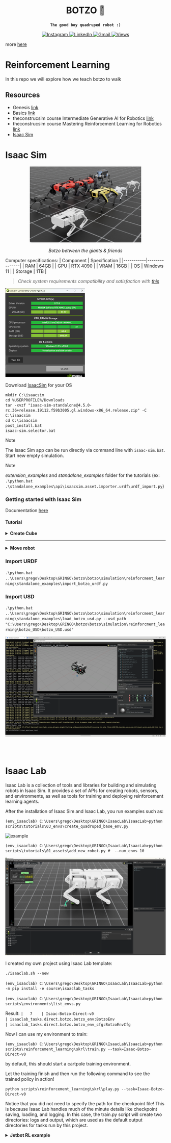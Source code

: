 <div align="center">
<h1>BOTZO 🐾</h1>

**`The good boy quadruped robot :)`**

<p align="center">
    <a href="https://www.instagram.com/botzo.ie/" target="_blank" rel="noopener noreferrer">
        <img alt="Instagram" src="https://img.shields.io/badge/Instagram-%232C3454.svg?style=for-the-badge&logo=Instagram&logoColor=white" />
    </a>
    <a href="" target="_blank" rel="noopener noreferrer">
        <img alt="LinkedIn" src="https://img.shields.io/badge/Youtube-%232C3454.svg?style=for-the-badge&logo=Youtube&logoColor=white" />
    </a>
    <a href="mailto:botzoteam@gmail.com">
        <img alt="Gmail" src="https://img.shields.io/badge/Gmail-2c3454?style=for-the-badge&logo=gmail&logoColor=white" />
    </a>
    <a href="">
        <img alt="Views" src="https://komarev.com/ghpvc/?username=botzo&color=blue&style=for-the-badge&abbreviated=true" />
    </a>

</p>

</div>

more [here](https://github.com/IERoboticsAILab/botzo)

# Reinforcement Learning
In this repo we will explore how we teach botzo to walk

## Resources

- Genesis [link](https://genesis-world.readthedocs.io/en/latest/user_guide/index.html)
- Basics [link](https://youtu.be/f6LkEQsXGF8?si=eqC7IzNiBTZROUgm)
- theconstrucsim course Intermediate Generative AI for Robotics [link](https://app.theconstruct.ai/courses/intermediate-generative-ai-for-robotics-276/)
- theconstrucsim course Mastering Reinforcement Learning for Robotics [link](https://app.theconstruct.ai/courses/mastering-reinforcement-learning-for-robotics-286/)
- [Isaac Sim](https://docs.isaacsim.omniverse.nvidia.com/4.5.0/index.html)

# Isaac Sim

<p align="center">
  <img src="https://raw.githubusercontent.com/IERoboticsAILab/botzo/main/media_assests/botzo_btw_friends.png" width="350"/>
</p>
<p align="center"><em>Botzo between the giants & friends</em></p>


Computer specifications:
| Component | Specification |
|-----------|---------------|
| RAM       | 64GB          |
| GPU       | RTX 4090      |
| VRAM      | 16GB          |
| OS        | Windows 11    |
| Storage   | 1TB           |

>_Check system requirements compatibility and satisfaction with [this](https://download.isaacsim.omniverse.nvidia.com/isaac-sim-comp-check%404.5.0-rc.6%2Brelease.675.f1cca148.gl.windows-x86_64.release.zip)_

<img src="https://raw.githubusercontent.com/IERoboticsAILab/botzo/main/media_assests/isaac_compatability_check.png" alt="ours" width="250"/>

Download [IsaacSim](https://download.isaacsim.omniverse.nvidia.com/isaac-sim-standalone%404.5.0-rc.36%2Brelease.19112.f59b3005.gl.windows-x86_64.release.zip) for your OS

```shell
mkdir C:\isaacsim
cd %USERPROFILE%/Downloads
tar -xvzf "isaac-sim-standalone@4.5.0-rc.36+release.19112.f59b3005.gl.windows-x86_64.release.zip" -C C:\isaacsim
cd C:\isaacsim
post_install.bat
isaac-sim.selector.bat
```
> [!NOTE] 
>The Isaac Sim app can be run directly via command line with `isaac-sim.bat`. Start new empty simulation.

> [!NOTE] 
>_extension_examples_ and _standalone_examples_ folder for the tutorials (ex: `.\python.bat .\standalone_examples\api\isaacsim.asset.importer.urdf\urdf_import.py`)

### Getting started with Isaac Sim

Documentation [here](https://docs.isaacsim.omniverse.nvidia.com/4.5.0/introduction/quickstart_index.html#isaac-sim-intro-quickstart-series)

#### Tutorial

<details>
<summary><b>Create Cube</b></summary>

<details>
<summary>GUI</summary>

1. `isaac-sim.selector.bat`: Load scene
2. create a new scene: `File > New`
3. Add ground plane: `Create > Physics > Ground Plane`
4. Add lightr source: `Create > Lights > Distant Light`
5. Add visual cube: `Create > Shapes > Cube` (_has no physics attached (no collisions, no mass). If press play the cube doesn't move_)
6. Add physics and collision propreties:
    
    a. find the object (“/World/Cube”) on the stage tree and highlight it

    b. go to the Property panel on the bottom right

    c. click on the Add button and select Physics on the dropdown menu

    d. select Rigid Body with Colliders Preset to add both phyiscs and collision meshes to the object.

    e. press play button
</details>

<details>
<summary>Extension</summary>

1. Start Isaac Sim with `isaac-sim.bat`
2. Open the Extension Manager: `Window > Script Editor`
3. Add ground plane:
```python
from isaacsim.core.api.objects.ground_plane import GroundPlane
GroundPlane(prim_path="/World/GroundPlane", z_position=0)
```
4. Press the `Run` button to execute the code.
5. Press `Tab` and add another script tab.
6. Add light source:
```python
from pxr import Sdf, UsdLux
stage = omni.usd.get_context().get_stage()
distantLight = UsdLux.DistantLight.Define(stage, Sdf.Path("/DistantLight"))
distantLight.CreateIntensityAttr(300)
```
7. Add visual cube (no physics):
```python
import numpy as np
from isaacsim.core.api.objects import VisualCuboid
VisualCuboid(
prim_path="/visual_cube",
name="visual_cube",
position=np.array([0, 0.5, 0.5]),
size=0.3,
color=np.array([255, 255, 0]),
)
VisualCuboid(
prim_path="/test_cube",
name="test_cube",
position=np.array([0, -0.5, 0.5]),
size=0.3,
color=np.array([0, 255, 255]),
)
```
8. Add physics propreties cube:
```python
import numpy as np
from isaacsim.core.api.objects import DynamicCuboid

DynamicCuboid(
prim_path="/dynamic_cube",
name="dynamic_cube",
position=np.array([0, -1.0, 1.0]),
scale=np.array([0.6, 0.5, 0.2]),
size=1.0,
color=np.array([255, 0, 0]),
)
```
9. Move, Rotate and Scale:
```python
import numpy as np
from isaacsim.core.prims import XFormPrim

translate_offset = np.array([[1.5,1.2,1.0]])
orientation_offset = np.array([[0.7,0.7,0,1]])     # note this is in radians
scale = np.array([[1,1.5,0.2]])

stage = omni.usd.get_context().get_stage()
cube_in_coreapi = XFormPrim(prim_paths_expr="/test_cube")
cube_in_coreapi.set_world_poses(translate_offset, orientation_offset)
cube_in_coreapi.set_local_scales(scale)
```


</details>

<details>
<summary>Standalone Python</summary>

Script: `standalone_examples/tutorials/getting_started.py` (Code [here](https://github.com/IERoboticsAILab/botzo/blob/main/simulation/reinforcment_learning/src/getting_started.py))

Run: `python.bat standalone_examples\tutorials\getting_started.py` OR `.\python.bat ..\Users\$HOME$\botzo\botzo\simulation\reinforcment_learning\src\getting_started.py`


1. Add Ground plane
    ```python
    from isaacsim.core.api.objects.ground_plane import GroundPlane
    GroundPlane(prim_path="/World/GroundPlane", z_position=0)
    ```
1. Add Light Source
    ```python
    from pxr import Sdf, UsdLux
    stage = omni.usd.get_context().get_stage()
    distantLight = UsdLux.DistantLight.Define(stage, Sdf.Path("/DistantLight"))
    distantLight.CreateIntensityAttr(300)
    ```
1. Add Visual Cube
    ```python
    import numpy as np
    from isaacsim.core.api.objects import VisualCuboid
    VisualCuboid(
       prim_path="/visual_cube",
       name="visual_cube",
       position=np.array([0, 0.5, 0.5]),
       size=0.3,
       color=np.array([255, 255, 0]),
    )
    ```
1. Add physics propreties by turning it into "RigidPrim"
    ```python
    from isaacsim.core.prims import RigidPrim
    RigidPrim("/visual_cube")
    ```
1. Add Collision Propreties
    ```python
    from isaacsim.core.prims import GeometryPrim
    prim = GeometryPrim("/visual_cube")
    prim.apply_collision_apis()
    ```
1. Move, Rotate and Scale
    ```python
    import numpy as np
    from isaacsim.core.prims.xform_prim import XformPrim
    from isaacsim.core.prims.prim import Prim

    translate_offset = np.array([[1.5,-0.2,1.0]])
    rotate_offset = np.array([[90,-90,180]])
    scale = np.array([[1,1.5,0.2]])

    cube_in_coreapi = XformPrim(Prim(prim_paths_expr="/test_cube"))
    cube_in_coreapi.set_world_poses(translate_offset, rotate_offset)
    cube_in_coreapi.set_scales(scale)
    ```

</details>
</details>

---


<details>
<summary><b>Move robot</b></summary>

<details>
<summary>GUI</summary>

1. New empty stage: `File > New Stage`
2. Add robot: `Create > Robot > Franka Emika Panda Arm`
3. Use Physics Inspector to examine the robot’s joint properties: `Tools > Physics > Physics Inspector`
4. Open the graph generator: `Tools > Robotics > Omnigraph Controllers > Joint Position`
5. In the newly appeared `Articulation Position Controller Inputs` popup window, click Add for the `Robot Prim` field, select Franka as the Target.
6. Click `OK` to generate the graph.
7. To move the robot, you need to change the values in the `JointCommandArray` node inside the Position_Controller graph.
8. You can do this by either selecting the node on the Stage tree, or selecting the node in the graph editor. Both will open up lead to the Properties panel showing the joint command values
9. Press Play first to start the simulation, then type or slide the values with name starting with `input` to see the robot move
10. To visualize the generated graph, open an graph editor window: `Window > Graph Editors > Action Graph`

</details>

<details>
<summary>Extension</summary>

_to be done_

</details>

<details>
<summary>Standalone Python</summary>

Script: `standalone_examples/tutorials/getting_started_robot.py` (Code [here](https://github.com/IERoboticsAILab/botzo/blob/main/simulation/reinforcment_learning/src/getting_started_robot.py))

Run: `python.bat standalone_examples\tutorials\getting_started_robot.py` OR `.\python.bat ..\Users\grego\Desktop\GRINGO\botzo\botzo\simulation\reinforcment_learning\src\getting_started_robot.py`

import necessary modules, add the ground plane, set the camera angle, and add two robots

1. Start simulation
    ```python
    from isaacsim import SimulationApp
    simulation_app = SimulationApp({"headless": False})  # start the simulation app, with GUI open
    ```
2. **"World"** object (Controls everything about this virtual world, such as physics and rendering stepping, and holding object handles) 
    ```python
    my_world = World(stage_units_in_meters=1.0)
    ```

    stepping function my_world.step() is called every iteration
    ```python
    my_world.step(render=True)
    ```
3. Move robot
    ```python
    arm.set_joint_positions([[-1.5, 0.0, 0.0, -1.5, 0.0, 1.5, 0.5, 0.04, 0.04]])
    ```
    AND
    ```python
    car.set_joint_velocities([[1.0, 1.0, 1.0, 1.0, 1.0, 1.0, 1.0]])
    car_joint_positions = car.get_joint_positions()
    print("car joint positions:", car_joint_positions)
    ```

</details>
</details>

### Import URDF

`.\python.bat ..\Users\grego\Desktop\GRINGO\botzo\botzo\simulation\reinforcment_learning\standalone_examples\import_botzo_urdf.py`

### Import USD

`.\python.bat ..\Users\grego\Desktop\GRINGO\botzo\botzo\simulation\reinforcment_learning\standalone_examples\load_botzo_usd.py --usd_path "C:\Users\grego\Desktop\GRINGO\botzo\botzo\simulation\reinforcment_learning\botzo_USD\botzo_USD.usd"`

![result](https://github.com/IERoboticsAILab/botzo/blob/main/media_assests/isaac_sim_botzo.png)

<br>

<br>

# Isaac Lab

Isaac Lab is a collection of tools and libraries for building and simulating robots in Isaac Sim. It provides a set of APIs for creating robots, sensors, and environments, as well as tools for training and deploying reinforcement learning agents.

After the installation of Isaac Sim and Isaac Lab, you run examples such as:

```shell
(env_isaaclab) C:\Users\grego\Desktop\GRINGO\IsaacLab\IsaacLab>python scripts\tutorials\03_envs\create_quadruped_base_env.py
```

![example](https://github.com/IERoboticsAILab/botzo/blob/main/media_assests/isaaclab.gif)

```shell
(env_isaaclab) C:\Users\grego\Desktop\GRINGO\IsaacLab\IsaacLab>python scripts\tutorials\01_assets\add_new_robot.py #  --num_envs 10
```
![example](https://github.com/IERoboticsAILab/botzo/blob/main/media_assests/add_new_robot.png)

I created my own project using Isaac Lab template:

```shell
./isaaclab.sh --new

(env_isaaclab) C:\Users\grego\Desktop\GRINGO\IsaacLab\IsaacLab>python -m pip install -e source\isaaclab_tasks

(env_isaaclab) C:\Users\grego\Desktop\GRINGO\IsaacLab\IsaacLab>python scripts\environments\list_envs.py
```
Result: 
`|   7    | Isaac-Botzo-Direct-v0                                         | isaaclab_tasks.direct.botzo.botzo_env:BotzoEnv                                                        | isaaclab_tasks.direct.botzo.botzo_env_cfg:BotzoEnvCfg`

Now I can use my environment to train:
```shell
(env_isaaclab) C:\Users\grego\Desktop\GRINGO\IsaacLab\IsaacLab>python scripts\reinforcement_learning\skrl\train.py --task=Isaac-Botzo-Direct-v0
```

by default, this should start a cartpole training environment.

Let the training finish and then run the following command to see the trained policy in action!

```shell
python scripts\reinforcement_learning\skrl\play.py --task=Isaac-Botzo-Direct-v0
```

Notice that you did not need to specify the path for the checkpoint file! This is because Isaac Lab handles much of the minute details like checkpoint saving, loading, and logging. In this case, the train.py script will create two directories: logs and output, which are used as the default output directories for tasks run by this project.


<details>
<summary><b>Jetbot RL example</b></summary>


Isaac Lab Documentation [here](https://isaac-sim.github.io/IsaacLab/main/source/setup/walkthrough/index.html)

### Train Jetbot to drive forward

![example](https://github.com/IERoboticsAILab/botzo/blob/main/media_assests/isaac_lab_train_jetbot.gif)

```shell
isaaclab.bat --new
python scripts\environments\list_envs.py      # find for the task/project/template just created
# if you don't find it try this comand:  python -m pip install -e source\isaaclab_tasks
python scripts\reinforcement_learning\skrl\train.py --task=Isaac-Jetbot-Marl-Direct-v0
python scripts\reinforcement_learning\skrl\play.py --task=Isaac-Jetbot-Marl-Direct-v0
```

### Train Jetbot to follow commands (Controller with RL)

Objective: now start modifying our observations and rewards in order to train a policy to act as a controller for the Jetbot. As a user, we would like to be able to specify the desired direction for the Jetbot to drive, and have the wheels turn such that the robot drives in that specified direction as fast as possible.


1. Create template:

```shell
isaaclab.bat --new # will create new task such as: Generating 'Isaac-Jetbot-Controller-Direct-v0'
```

2. Check the task:

```shell
python scripts\environments\list_envs.py
```

3. create the logic for setting commands for each Jetbot on the stage. Each command will be a unit vector, and we need one for every clone of the robot on the stage, which means a tensor of shape [num_envs, 3]. And setup visualizations, so we can more easily tell what the policy is doing during training and inference. So we define two arrow VisualizationMarkers: one to represent the “forward” direction of the robot, and one to represent the command direction. When the policy is fully trained, these arrows should be aligned! 

4. Add arrow visualization to the `*_env.py`:

```python
from isaaclab.markers import VisualizationMarkers, VisualizationMarkersCfg
from isaaclab.utils.assets import ISAAC_NUCLEUS_DIR
import isaaclab.utils.math as math_utils

def define_markers() -> VisualizationMarkers:
    """Define markers with various different shapes."""
    marker_cfg = VisualizationMarkersCfg(
        prim_path="/Visuals/myMarkers",
        markers={
                "forward": sim_utils.UsdFileCfg(
                    usd_path=f"{ISAAC_NUCLEUS_DIR}/Props/UIElements/arrow_x.usd",
                    scale=(0.25, 0.25, 0.5),
                    visual_material=sim_utils.PreviewSurfaceCfg(diffuse_color=(0.0, 1.0, 1.0)),
                ),
                "command": sim_utils.UsdFileCfg(
                    usd_path=f"{ISAAC_NUCLEUS_DIR}/Props/UIElements/arrow_x.usd",
                    scale=(0.25, 0.25, 0.5),
                    visual_material=sim_utils.PreviewSurfaceCfg(diffuse_color=(1.0, 0.0, 0.0)),
                ),
        },
    )
    return VisualizationMarkers(cfg=marker_cfg)
```

5. expand the initialization and setup steps to construct the data we need for tracking the commands as well as the marker positions and rotations. Replace the contents of _setup_scene with the following

```python
def _setup_scene(self):
    self.robot = Articulation(self.cfg.robot_cfg)
    # add ground plane
    spawn_ground_plane(prim_path="/World/ground", cfg=GroundPlaneCfg())
    # clone and replicate
    self.scene.clone_environments(copy_from_source=False)
    # add articulation to scene
    self.scene.articulations["robot"] = self.robot
    # add lights
    light_cfg = sim_utils.DomeLightCfg(intensity=2000.0, color=(0.75, 0.75, 0.75))
    light_cfg.func("/World/Light", light_cfg)

    self.visualization_markers = define_markers()

    # setting aside useful variables for later
    self.up_dir = torch.tensor([0.0, 0.0, 1.0]).cuda()
    self.yaws = torch.zeros((self.cfg.scene.num_envs, 1)).cuda()
    self.commands = torch.randn((self.cfg.scene.num_envs, 3)).cuda()
    self.commands[:,-1] = 0.0
    self.commands = self.commands/torch.linalg.norm(self.commands, dim=1, keepdim=True)

    # offsets to account for atan range and keep things on [-pi, pi]
    ratio = self.commands[:,1]/(self.commands[:,0]+1E-8)
    gzero = torch.where(self.commands > 0, True, False)
    lzero = torch.where(self.commands < 0, True, False)
    plus = lzero[:,0]*gzero[:,1]
    minus = lzero[:,0]*lzero[:,1]
    offsets = torch.pi*plus - torch.pi*minus
    self.yaws = torch.atan(ratio).reshape(-1,1) + offsets.reshape(-1,1)

    self.marker_locations = torch.zeros((self.cfg.scene.num_envs, 3)).cuda()
    self.marker_offset = torch.zeros((self.cfg.scene.num_envs, 3)).cuda()
    self.marker_offset[:,-1] = 0.5
    self.forward_marker_orientations = torch.zeros((self.cfg.scene.num_envs, 4)).cuda()
    self.command_marker_orientations = torch.zeros((self.cfg.scene.num_envs, 4)).cuda()
```

<img src="https://isaac-sim.github.io/IsaacLab/main/_images/walkthrough_training_vectors.svg" alt="quat_calc" width="300"/>

6. Next we have the method for actually visualizing the markers. Remember, these markers aren’t scene entities! We need to “draw” them whenever we want to see them.

```python
def _visualize_markers(self):
    # get marker locations and orientations
    self.marker_locations = self.robot.data.root_pos_w
    self.forward_marker_orientations = self.robot.data.root_quat_w
    self.command_marker_orientations = math_utils.quat_from_angle_axis(self.yaws, self.up_dir).squeeze()

    # offset markers so they are above the jetbot
    loc = self.marker_locations + self.marker_offset
    loc = torch.vstack((loc, loc))
    rots = torch.vstack((self.forward_marker_orientations, self.command_marker_orientations))

    # render the markers
    all_envs = torch.arange(self.cfg.scene.num_envs)
    indices = torch.hstack((torch.zeros_like(all_envs), torch.ones_like(all_envs)))
    self.visualization_markers.visualize(loc, rots, marker_indices=indices)
```

7. See result for now: `python scripts\reinforcement_learning\skrl\train.py --task=Isaac-Jetbot-Controller-Direct-v0`

8. Observations

```python
def _get_observations(self) -> dict:
    self.velocity = self.robot.data.root_com_vel_w
    self.forwards = math_utils.quat_apply(self.robot.data.root_link_quat_w, self.robot.data.FORWARD_VEC_B)
    obs = torch.hstack((self.velocity, self.commands))
    observations = {"policy": obs}
    return observations
```

9. Reward (When the robot is behaving as desired, it will be driving at full speed in the direction of the command. If we reward both “driving forward” and “alignment to the command”, then maximizing that combined signal)

```python
def _get_rewards(self) -> torch.Tensor:
    forward_reward = self.robot.data.root_com_lin_vel_b[:,0].reshape(-1,1)
    alignment_reward = torch.sum(self.forwards * self.commands, dim=-1, keepdim=True)
    total_reward = forward_reward + alignment_reward
    return total_reward
```

10. Test this setup: `python scripts\reinforcement_learning\skrl\train.py --task=Isaac-Jetbot-Controller-Direct-v0`

11. **Reward and Observation Tuning**

    a. keep the observation space as small as possible (reduce the number parameters & training time) 
    b. reduce and simplify the reward function as much as possible

    **SO**: encode our alignment to the command and our forward speed.

12. New observations

```python
def _get_observations(self) -> dict:
    self.velocity = self.robot.data.root_com_vel_w
    self.forwards = math_utils.quat_apply(self.robot.data.root_link_quat_w, self.robot.data.FORWARD_VEC_B)

    dot = torch.sum(self.forwards * self.commands, dim=-1, keepdim=True)
    cross = torch.cross(self.forwards, self.commands, dim=-1)[:,-1].reshape(-1,1)
    forward_speed = self.robot.data.root_com_lin_vel_b[:,0].reshape(-1,1)
    obs = torch.hstack((dot, cross, forward_speed))

    observations = {"policy": obs}
    return observations
```

13. The dot or inner product tells us how aligned two vectors are as a single scalar quantity


    **SO**: 
        
        Before: we are rewarding driving forward and being aligned to the command by adding them together, so our agent can be reward for driving forward OR being aligned to the command.

        Now: learn to drive in the direction of the command, we should only reward the agent driving forward AND being aligned. Logical AND suggests multiplication and therefore the following reward function:

14. New reward function

```python
def _get_rewards(self) -> torch.Tensor:
    forward_reward = self.robot.data.root_com_lin_vel_b[:,0].reshape(-1,1)
    alignment_reward = torch.sum(self.forwards * self.commands, dim=-1, keepdim=True)
    total_reward = forward_reward*alignment_reward
    return total_reward
```

15. Jetbots have learned to drive in reverse if the command is pointed behind them. (degenerate solutions)
16. New reward to avoid neg *neg = positive rewards but bad behavior

```python
def _get_rewards(self) -> torch.Tensor:
    forward_reward = self.robot.data.root_com_lin_vel_b[:,0].reshape(-1,1)
    alignment_reward = torch.sum(self.forwards * self.commands, dim=-1, keepdim=True)
    total_reward = forward_reward*torch.exp(alignment_reward)
    return total_reward
```

10. Train: `python scripts\reinforcement_learning\skrl\train.py --task=Isaac-Jetbot-Controller-Direct-v0`
11. Play: `python scripts\reinforcement_learning\skrl\play.py --task=Isaac-Jetbot-Controller-Direct-v0`

![result](https://github.com/IERoboticsAILab/botzo/blob/main/media_assests/jetbot_controller_learn.gif)

</details>